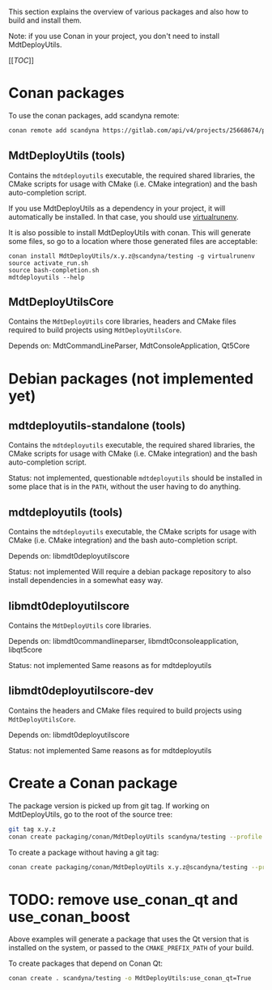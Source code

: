
This section explains the overview of various packages
and also how to build and install them.

Note: if you use Conan in your project,
you don't need to install MdtDeployUtils.

[[_TOC_]]


# Conan packages

To use the conan packages, add scandyna remote:
```bash
conan remote add scandyna https://gitlab.com/api/v4/projects/25668674/packages/conan
```

## MdtDeployUtils (tools)

Contains the `mdtdeployutils` executable,
the required shared libraries,
the CMake scripts for usage with CMake (i.e. CMake integration)
and the bash auto-completion script.

If you use MdtDeployUtils as a dependency in your project,
it will automatically be installed.
In that case, you should use
[virtualrunenv](https://docs.conan.io/en/latest/mastering/virtualenv.html?highlight=virtualrunenv).

It is also possible to install MdtDeployUtils with conan.
This will generate some files, so go to a location
where those generated files are acceptable:
```shell
conan install MdtDeployUtils/x.y.z@scandyna/testing -g virtualrunenv
source activate_run.sh
source bash-completion.sh
mdtdeployutils --help
```

## MdtDeployUtilsCore

Contains the `MdtDeployUtils` core libraries, headers
and CMake files required to build projects using `MdtDeployUtilsCore`.

Depends on:
MdtCommandLineParser, MdtConsoleApplication, Qt5Core


# Debian packages (not implemented yet)

## mdtdeployutils-standalone (tools)

Contains the `mdtdeployutils` executable,
the required shared libraries,
the CMake scripts for usage with CMake (i.e. CMake integration)
and the bash auto-completion script.

Status: not implemented, questionable
`mdtdeployutils` should be installed in some place
that is in the `PATH`, without the user having to do anything.

## mdtdeployutils (tools)

Contains the `mdtdeployutils` executable,
the CMake scripts for usage with CMake (i.e. CMake integration)
and the bash auto-completion script.

Depends on:
libmdt0deployutilscore

Status: not implemented
Will require a debian package repository
to also install dependencies in a somewhat easy way.

## libmdt0deployutilscore

Contains the `MdtDeployUtils` core libraries.

Depends on:
libmdt0commandlineparser, libmdt0consoleapplication, libqt5core

Status: not implemented
Same reasons as for mdtdeployutils

## libmdt0deployutilscore-dev

Contains the headers and CMake files
required to build projects using `MdtDeployUtilsCore`.

Depends on:
libmdt0deployutilscore

Status: not implemented
Same reasons as for mdtdeployutils


# Create a Conan package

The package version is picked up from git tag.
If working on MdtDeployUtils, go to the root of the source tree:
```bash
git tag x.y.z
conan create packaging/conan/MdtDeployUtils scandyna/testing --profile:build $CONAN_PROFILE_BUILD --profile:host $CONAN_PROFILE_HOST --settings:build build_type=Release --settings:host build_type=$BUILD_TYPE
```

To create a package without having a git tag:
```bash
conan create packaging/conan/MdtDeployUtils x.y.z@scandyna/testing --profile:build $CONAN_PROFILE_BUILD --profile:host $CONAN_PROFILE_HOST --settings:build build_type=Release --settings:host build_type=$BUILD_TYPE
```

# TODO: remove use_conan_qt and use_conan_boost

Above examples will generate a package that uses the Qt version that is installed on the system,
or passed to the `CMAKE_PREFIX_PATH` of your build.

To create packages that depend on Conan Qt:
```bash
conan create . scandyna/testing -o MdtDeployUtils:use_conan_qt=True
```
